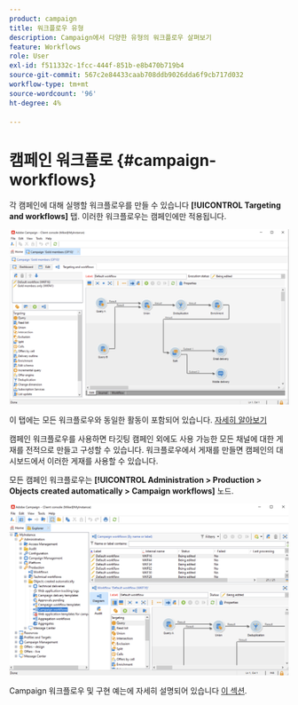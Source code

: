 ```yaml
---
product: campaign
title: 워크플로우 유형
description: Campaign에서 다양한 유형의 워크플로우 살펴보기
feature: Workflows
role: User
exl-id: f511332c-1fcc-444f-851b-e8b470b719b4
source-git-commit: 567c2e84433caab708ddb9026dda6f9cb717d032
workflow-type: tm+mt
source-wordcount: '96'
ht-degree: 4%

---
```


# 캠페인 워크플로 {#campaign-workflows}

각 캠페인에 대해 실행할 워크플로우를 만들 수 있습니다 **[!UICONTROL Targeting and workflows]** 탭. 이러한 워크플로우는 캠페인에만 적용됩니다.

![](assets/wf-in-op-edit-delivery-tab.png)

이 탭에는 모든 워크플로우와 동일한 활동이 포함되어 있습니다. [자세히 알아보기](#implementation-steps-)

캠페인 워크플로우를 사용하면 타깃팅 캠페인 외에도 사용 가능한 모든 채널에 대한 게재를 전적으로 만들고 구성할 수 있습니다. 워크플로우에서 게재를 만들면 캠페인의 대시보드에서 이러한 게재를 사용할 수 있습니다.

모든 캠페인 워크플로우는 **[!UICONTROL Administration > Production > Objects created automatically > Campaign workflows]** 노드.

![](assets/campaigns_wf.png)

Campaign 워크플로우 및 구현 예는에 자세히 설명되어 있습니다 [이 섹션](../campaigns/marketing-campaign-target.md).
